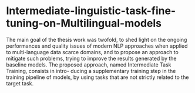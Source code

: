 # Intermediate-linguistic-task-fine-tuning-on-Multilingual-models
The main goal of the thesis work was twofold, to shed light on the ongoing performances and quality issues of modern NLP approaches when applied to multi-language data scarce domains, and to propose an approach to mitigate such problems, trying to improve the results generated by the baseline models. 
The proposed approach, named Intermediate Task Training, consists in intro- ducing a supplementary training step in the training pipeline of models, by using tasks that are not strictly related to the target task.
